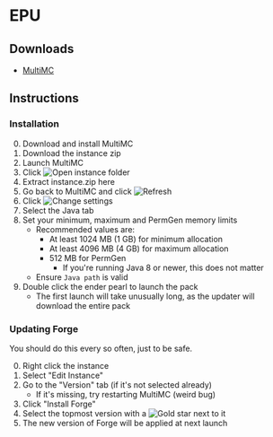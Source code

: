 # EPU
## Downloads
* [MultiMC](https://multimc.org/#Download%20%26%20Install)

## Instructions
### Installation
0. Download and install MultiMC
0. Download the instance zip
0. Launch MultiMC
0. Click ![Open instance folder](https://raw.githubusercontent.com/MultiMC/MultiMC5/develop/application/resources/multimc/22x22/viewfolder.png "Open instance folder")
0. Extract instance.zip here
0. Go back to MultiMC and click ![Refresh](https://raw.githubusercontent.com/MultiMC/MultiMC5/develop/application/resources/multimc/22x22/refresh.png "Refresh")
0. Click ![Change settings](https://github.com/MultiMC/MultiMC5/raw/develop/application/resources/multimc/22x22/settings.png "Change settings")
0. Select the Java tab
0. Set your minimum, maximum and PermGen memory limits
    * Recommended values are:
        * At least 1024 MB (1 GB) for minimum allocation
        * At least 4096 MB (4 GB) for maximum allocation
        * 512 MB for PermGen
            * If you're running Java 8 or newer, this does not matter
    * Ensure `Java path` is valid
0. Double click the ender pearl to launch the pack
    * The first launch will take unusually long, as the updater will download the entire pack

### Updating Forge
You should do this every so often, just to be safe.

0. Right click the instance
0. Select "Edit Instance"
0. Go to the "Version" tab (if it's not selected already)
    * If it's missing, try restarting MultiMC (weird bug)
0. Click "Install Forge"
0. Select the topmost version with a ![Gold star](https://raw.githubusercontent.com/MultiMC/MultiMC5/develop/application/resources/multimc/16x16/star.png "Gold star") next to it
0. The new version of Forge will be applied at next launch
